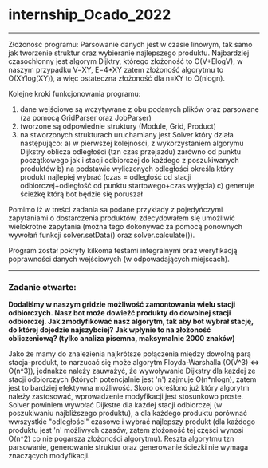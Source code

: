 # internship_Ocado_2022
---
Złożoność programu: Parsowanie danych jest w czasie linowym, tak samo jak tworzenie struktur oraz wybieranie najlepszego produktu. Najbardziej czasochłonny jest algorym Dijktry, 
którego złożoność to O(V+ElogV), w naszym przypadku V=XY, E=4*XY zatem złożoność algorytmu to O(XYlog(XY)), a więc ostateczna złożoność dla n=XY to O(nlogn).

Kolejne kroki funkcjonowania programu:
1) dane wejściowe są wczytywane z obu podanych plików oraz parsowane (za pomocą GridParser oraz JobParser)
2) tworzone są odpowiednie struktury (Module, Grid, Product)
3) na stworzonych strukturach uruchamiany jest Solver który działa następująco:
	a) w pierwszej kolejności, z wykorzystaniem algorymu Dijkstry oblicza odległości (tzn czas przejazdu) zarówno od punktu początkowego jak i stacji odbiorczej do każdego z poszukiwanych produktów
	b) na podstawie wyliczonych odległości określa który produkt najlepiej wybrać (czas = odległość od stacji odbiorczej+odległość od punktu startowego+czas wyjęcia)
	c) generuje ścieżkę którą bot będzie się poruszał

Pomimo iż w treści zadania sa podane przykłady z pojedyńczymi zapytaniami o dostarczenia produktów, zdecydowałem się umożliwić wielokrotne zapytania 
(można tego dokonywać za pomocą ponownych wywołań funkcji solver.setData() oraz solver.calculate()).

Program został pokryty kilkoma testami integralnymi oraz weryfikacją poprawności danych wejściowych (w odpowadających miejscach).


---
### Zadanie otwarte:
**Dodaliśmy w naszym gridzie możliwość zamontowania wielu stacji odbiorczych. Nasz
bot może dowieźć produkty do dowolnej stacji odbiorczej. Jak zmodyfikować nasz
algorytm, tak aby bot wybrał stację, do której dojedzie najszybciej? Jak wpłynie to na
złożoność obliczeniową? (tylko analiza pisemna, maksymalnie 2000 znaków)**

Jako że mamy do znalezienia najkrótsze połączenia między dowolną parą stacja-produkt, to narzucać się może algorytm Floyda-Warshalla (O(V^3) <=> O(n^3)), jednakże należy zauważyć, że
wywoływanie Dijkstry dla każdej ze stacji odbiorczych (których potencjalnie jest 'n') zajmuje O(n*nlogn), zatem jest to bardziej efektywna możliwość. 
Skoro określono już który algorytm należy zastosować, wprowadzenie modyfikacji jest stosunkowo proste. Solver powiniem wywołać Dijkstre dla każdej stacji odbiorczej (w poszukiwaniu
najbliższego produktu), a dla każdego produktu porównać wwszystkie "odległości" czasowe i wybrać najlepszy produkt (dla każdego produktu jest 'n' możliwych czasów, zatem złożoność
tej części wynosi O(n^2) co nie pogarsza złożoności algorytmu). Reszta algorytmu tzn parsowanie, generowanie struktur oraz generowanie ścieżki nie wymaga znaczących modyfikacji.
